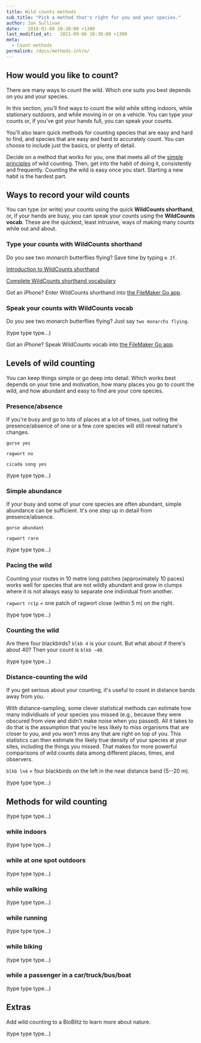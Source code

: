 ```yaml
---
title: Wild counts methods
sub_title: "Pick a method that's right for you and your species."
author: Jon Sullivan
date:   2018-01-08 10:30:00 +1300
last_modified_at:   2021-09-06 10:30:00 +1300
meta: 
  - Count methods
permalink: /docs/methods-intro/
---
```


## How would you like to count?

There are many ways to count the wild. Which one suits you best depends on you and your species.

In this section, you'll find ways to count the wild while sitting indoors, while stationary outdoors, and while moving in or on a vehicle. You can type your counts or, if you've got your hands full, you can speak your counts.

You'll also learn quick methods for counting species that are easy and hard to find, and species that are easy and hard to accurately count. You can choose to include just the basics, or plenty of detail.

Decide on a method that works for you, one that meets all of the [simple principles](../wildcounts-principles/) of wild counting. Then, get into the habit of doing it, consistently and frequently. Counting the wild is easy once you start. Starting a new habit is the hardest part.

## Ways to record your wild counts

You can type (or write) your counts using the quick **WildCounts shorthand**, or, if your hands are busy, you can speak your counts using the **WildCounts vocab**. These are the quickest, least intrusive, ways of making many counts while out and about.

### Type your counts with **WildCounts shorthand**

Do you see two monarch butterflies flying? Save time by typing `m 2f`.

[Introduction to WildCounts shorthand](../wildcounts-shorthand-intro/)

[Complete WildCounts shorthand vocabulary](../wildcounts-shorthand-vocab/)

Got an iPhone? Enter WildCounts shorthand into [the FileMaker Go app](../wildcounts-app-FilemakerGo/).

### Speak your counts with **WildCounts vocab**

Do you see two monarch butterflies flying? Just say `two monarchs flying`.

(type type type...)

Got an iPhone? Speak WildCounts vocab into [the FileMaker Go app](../wildcounts-app-FilemakerGo/).


## Levels of wild counting

You can keep things simple or go deep into detail. Which works best depends on your time and motivation, how many places you go to count the wild, and how abundant and easy to find are your core species.   

### Presence/absence

If you're busy and go to lots of places at a lot of times, just noting the presence/absence of one or a few core species will still reveal nature's changes.

`gorse yes`

`ragwort no`

`cicada song yes`

(type type type...)

### Simple abundance

If your busy and some of your core species are often abundant, simple abundance can be sufficient. It's one step up in detail from presence/absence.

`gorse abundant`

`ragwort rare`

(type type type...)

### Pacing the wild

Counting your routes in 10 metre long patches (approximately 10 paces) works well for species that are not wildly abundant and grow in clumps where it is not always easy to separate one individual from another.

`ragwort rc1p` = one patch of ragwort close (within 5 m) on the right.

(type type type...)

### Counting the wild

Are there four blackbirds? `blkb 4` is your count. But what about if there's about 40? Then your count is `blkb ~40`.

(type type type...)

### Distance-counting the wild

If you get serious about your counting, it's useful to count in distance bands away from you. 

With distance-sampling, some clever statistical methods can estimate how many individiuals of your species you missed (e.g., because they were obscured from view and didn't make noise when you passed). All it takes to do that is the assumption that you're less likely to miss organisms that are closer to you, and you won't miss any that are right on top of you. This statistics can then estimate the likely true density of your species at your sites, including the things you missed. That makes for more powerful comparisons of wild counts data among different places, times, and observers.

`blkb ln4` = four blackbirds on the left in the near distance band (5--20 m).

(type type type...)

## Methods for wild counting

(type type type...)

### while indoors

(type type type...)

### while at one spot outdoors

(type type type...)

### while walking

(type type type...)

### while running

(type type type...)

### while biking

(type type type...)

### while a passenger in a car/truck/bus/boat

(type type type...)

## Extras

Add wild counting to a BioBlitz to learn more about nature.

(type type type...)

